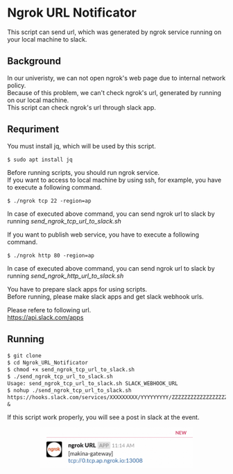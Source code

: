 # Ngrok URL Notificator
This script can send url, which was generated by ngrok service running on your local machine to slack.


## Background
In our univeristy, we can not open ngrok's web page due to internal network policy.  
Because of this problem, we can't check ngrok's url, generated by running on our local machine.  
This script can check ngrok's url through slack app.  


## Requriment
You must install jq, which will be used by this script.

```
$ sudo apt install jq
```


Before running scripts, you should run ngrok service.  
If you want to access to local machine by using ssh, for example, you have to execute a following command.
```
$ ./ngrok tcp 22 -region=ap
```
In case of executed above command, you can send ngrok url to slack by running *send\_ngrok\_tcp\_url\_to\_slack.sh*   

If you want to publish web service, you have to execute a following command.
```
$ ./ngrok http 80 -region=ap
```
In case of executed above command, you can send ngrok url to slack by running *send\_ngrok\_http\_url\_to\_slack.sh*   

You have to prepare slack apps for using scripts.  
Before running, please make slack apps and get slack webhook urls.

Please refere to following url.  
https://api.slack.com/apps


## Running
```
$ git clone
$ cd Ngrok_URL_Notificator
$ chmod +x send_ngrok_tcp_url_to_slack.sh
$ ./send_ngrok_tcp_url_to_slack.sh
Usage: send_ngrok_tcp_url_to_slack.sh SLACK_WEBHOOK_URL
$ nohup ./send_ngrok_tcp_url_to_slack.sh https://hooks.slack.com/services/XXXXXXXXX/YYYYYYYYY/ZZZZZZZZZZZZZZZZZZZZZZZZ &
```

If this script work properly, you will see a post in slack at the event.

<p align="center"><img width="70%"src="./images/notification.png" alt="notification"></p>
